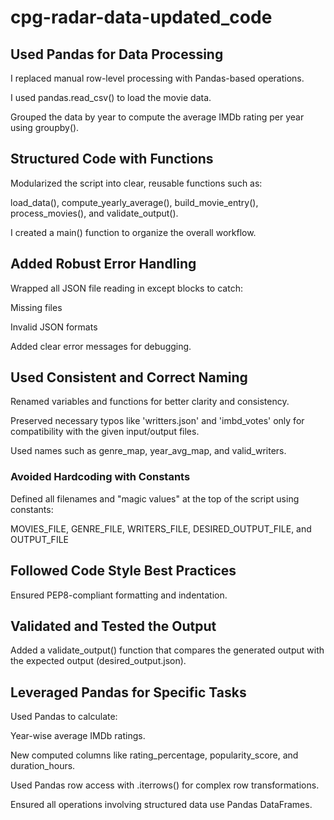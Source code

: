 # cpg-radar-data-updated_code

## Used Pandas for Data Processing
I replaced manual row-level processing with Pandas-based operations.

I used pandas.read_csv() to load the movie data.

Grouped the data by year to compute the average IMDb rating per year using groupby().

## Structured Code with Functions
Modularized the script into clear, reusable functions such as:

load_data(), compute_yearly_average(), build_movie_entry(), process_movies(), and validate_output().

I created a main() function to organize the overall workflow.

## Added Robust Error Handling
Wrapped all JSON file reading in except blocks to catch:

Missing files

Invalid JSON formats

Added clear error messages for debugging.

## Used Consistent and Correct Naming
Renamed variables and functions for better clarity and consistency.

Preserved necessary typos like 'writters.json' and 'imbd_votes' only for compatibility with the given input/output files.

Used names such as genre_map, year_avg_map, and valid_writers.

### Avoided Hardcoding with Constants
Defined all filenames and "magic values" at the top of the script using constants:

MOVIES_FILE, GENRE_FILE, WRITERS_FILE, DESIRED_OUTPUT_FILE, and OUTPUT_FILE

## Followed Code Style Best Practices
Ensured PEP8-compliant formatting and indentation.

## Validated and Tested the Output
Added a validate_output() function that compares the generated output with the expected output (desired_output.json).

## Leveraged Pandas for Specific Tasks
Used Pandas to calculate:

Year-wise average IMDb ratings.

New computed columns like rating_percentage, popularity_score, and duration_hours.

Used Pandas row access with .iterrows() for complex row transformations.

Ensured all operations involving structured data use Pandas DataFrames.

